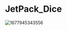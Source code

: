 # JetPack_Dice
![1677945343556](https://user-images.githubusercontent.com/110902638/222918325-27b875b6-34a2-43e5-811e-47724789ce76.png)
